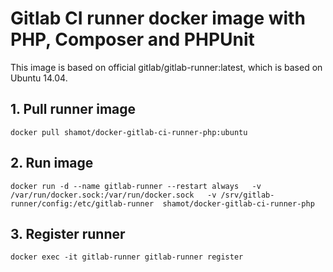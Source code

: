 # Gitlab CI runner docker image with PHP, Composer and PHPUnit
This image is based on official gitlab/gitlab-runner:latest, which is based on Ubuntu 14.04.

## 1. Pull runner image
`docker pull shamot/docker-gitlab-ci-runner-php:ubuntu`

## 2. Run image
`docker run -d --name gitlab-runner --restart always  
-v /var/run/docker.sock:/var/run/docker.sock  
-v /srv/gitlab-runner/config:/etc/gitlab-runner  shamot/docker-gitlab-ci-runner-php`

## 3. Register runner
`docker exec -it gitlab-runner gitlab-runner register`
